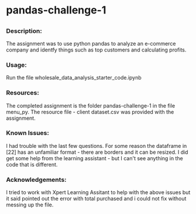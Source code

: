 # pandas-challenge-1
##
### Description:
The assignment was to use python pandas to analyze an e-commerce company and 
identfy things such as top customers and calculating profits.

### Usage:
Run the file wholesale_data_analysis_starter_code.ipynb

### Resources:
The completed assignment is the folder pandas-challenge-1 in the file menu_py. 
The resource file - client dataset.csv was  provided with the assignment. 

### Known Issues:
I had trouble with the last few questions.  For some reason the dataframe in [22]
has an unfamiliar format - there are borders and it can be resized.  I did get some
help from the learning assistant - but I can't see anything in the code that is 
different. 

### Acknowledgements:
I tried to work with Xpert Learning Assitant to help with the above issues 
but it said pointed out the error with total purchased and i could not fix without messing up the file.
